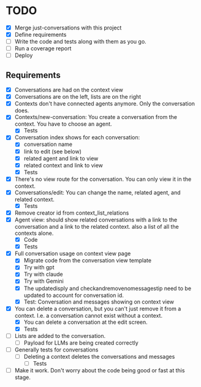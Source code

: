 # TODO

- [x] Merge just-conversations with this project
- [x] Define requirements
- [ ] Write the code and tests along with them as you go.
- [ ] Run a coverage report
- [ ] Deploy

## Requirements

- [x] Conversations are had on the context view
- [x] Conversations are on the left, lists are on the right
- [x] Contexts don't have connected agents anymore. Only the conversation does.
- [x] Contexts/new-conversation: You create a conversation from the context. You have to choose an agent.
    - [x] Tests
- [x] Conversation index shows for each conversation:
    - [x] conversation name
    - [x] link to edit (see below)
    - [x] related agent and link to view
    - [x] related context and link to view
    - [x] Tests
- [x] There's no view route for the conversation. You can only view it in the context.
- [x] Conversations/edit: You can change the name, related agent, and related context.
    - [x] Tests
- [x] Remove creator id from context_list_relations
- [x] Agent view: should show related conversations with a link to the conversation and a link to the related context. also a list of all the contexts alone.
    - [x] Code
    - [x] Tests
- [x] Full conversation usage on context view page
    - [x] Migrate code from the conversation view template
    - [x] Try with gpt
    - [x] Try with claude
    - [x] Try with Gemini
    - [x] The updatedisply and checkandremovenomessagestip need to be updated to account for conversation id.
    - [x] Test: Conversation and messages showing on context view
- [x] You can delete a conversation, but you can't just remove it from a context. I.e. a conversation cannot exist without a context.
    - [x] You can delete a conversation at the edit screen.
    - [x] Tests
- [ ] Lists are added to the conversation.
    - [ ] Payload for LLMs are being created correctly
- [ ] Generally tests for conversations
    - [ ] Deleting a context deletes the conversations and messages
        - [ ] Tests
- [ ] Make it work. Don't worry about the code being good or fast at this stage.
